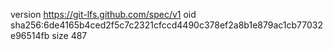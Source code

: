 version https://git-lfs.github.com/spec/v1
oid sha256:6de4165b4ced2f5c7c2321cfccd4490c378ef2a8b1e879ac1cb77032e96514fb
size 487
